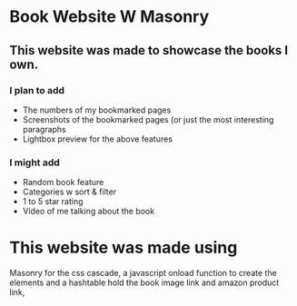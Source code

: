 # Book Website W Masonry

## This website was made to showcase the books I own. 
### I plan to add 
- The numbers of my bookmarked pages
- Screenshots of the bookmarked pages (or just the most interesting paragraphs
- Lightbox preview for the above features

### I might add
- Random book feature
- Categories w sort & filter
- 1 to 5 star rating 
- Video of me talking about the book

# This website was made using
Masonry for the css cascade, a javascript onload function to create the elements and a hashtable hold the book image link and amazon product link, 
